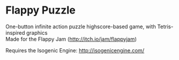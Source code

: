 Flappy Puzzle
============
One-button infinite action puzzle highscore-based game, with Tetris-inspired graphics  
Made for the Flappy Jam (http://itch.io/jam/flappyjam)  

Requires the Isogenic Engine: http://isogenicengine.com/
